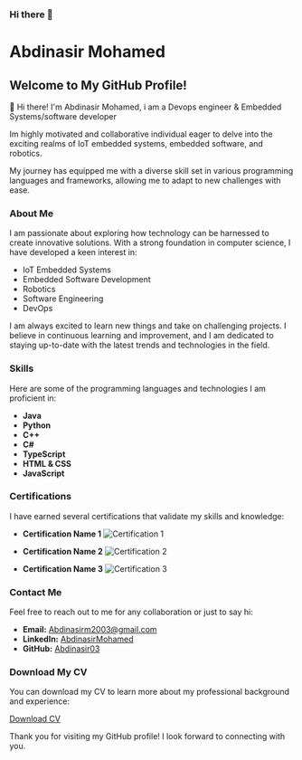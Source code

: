 ### Hi there 👋
# Abdinasir Mohamed

## Welcome to My GitHub Profile!

👋 Hi there! I'm Abdinasir Mohamed, i am a Devops engineer & Embedded Systems/software developer

Im highly motivated and collaborative individual eager to delve into the exciting realms of IoT embedded systems, embedded software, and robotics. 

My journey has equipped me with a diverse skill set in various programming languages and frameworks, allowing me to adapt to new challenges with ease.

### About Me

I am passionate about exploring how technology can be harnessed to create innovative solutions. With a strong foundation in computer science, I have developed a keen interest in:

- IoT Embedded Systems
- Embedded Software Development
- Robotics
- Software Engineering
- DevOps

I am always excited to learn new things and take on challenging projects. I believe in continuous learning and improvement, and I am dedicated to staying up-to-date with the latest trends and technologies in the field.

### Skills

Here are some of the programming languages and technologies I am proficient in:

- **Java**
- **Python**
- **C++**
- **C#**
- **TypeScript**
- **HTML & CSS**
- **JavaScript**



### Certifications

I have earned several certifications that validate my skills and knowledge:

- **Certification Name 1**
  ![Certification 1](images/certification1.png)

- **Certification Name 2**
  ![Certification 2](images/certification2.png)

- **Certification Name 3**
  ![Certification 3](images/certification3.png)

### Contact Me

Feel free to reach out to me for any collaboration or just to say hi:

- **Email:** [Abdinasirm2003@gmail.com](mailto:Abdinasirm2003@gmail.com)
- **LinkedIn:** [AbdinasirMohamed](https://www.linkedin.com/in/abdinasir-mohamed-357537254)
- **GitHub:** [Abdinasir03](https://github.com/Abdinasir03)

### Download My CV

You can download my CV to learn more about my professional background and experience:

[Download CV](Abdinasir-Mohamed-FlowCV-Resume-20240512%20(1).pdf)

Thank you for visiting my GitHub profile! I look forward to connecting with you.
<!--
**Abdinasir03/Abdinasir03** is a ✨ _special_ ✨ repository because its `README.md` (this file) appears on your GitHub profile.

Here are some ideas to get you started:

- 🔭 I’m currently working on ...
- 🌱 I’m currently learning ...
- 👯 I’m looking to collaborate on ...
- 🤔 I’m looking for help with ...
- 💬 Ask me about ...
- 📫 How to reach me: ...
- ⚡ Fun fact: ...
-->
